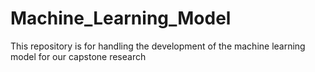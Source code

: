 # Machine_Learning_Model
This repository is for handling the development of the machine learning model for our capstone research
